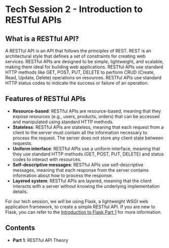 # Tech Session 2 - Introduction to RESTful APIs
## What is a RESTful API?
A RESTful API is an API that follows the principles of REST. REST is an architectural style that defines a set of constraints for creating web services. RESTful APIs are designed to be simple, lightweight, and scalable, making them ideal for building web applications. RESTful APIs use standard HTTP methods like GET, POST, PUT, DELETE to perform CRUD (Create, Read, Update, Delete) operations on resources. RESTful APIs use standard HTTP status codes to indicate the success or failure of an operation.

## Features of RESTful APIs
- **Resource-based**: RESTful APIs are resource-based, meaning that they expose resources (e.g., users, products, orders) that can be accessed and manipulated using standard HTTP methods.
- **Stateless**: RESTful APIs are stateless, meaning that each request from a client to the server must contain all the information necessary to process the request. The server does not store any client state between requests.
- **Uniform interface**: RESTful APIs use a uniform interface, meaning that they use standard HTTP methods (GET, POST, PUT, DELETE) and status codes to interact with resources.
- **Self-descriptive messages**: RESTful APIs use self-descriptive messages, meaning that each response from the server contains information about how to process the response.
- **Layered system**: RESTful APIs are layered, meaning that the client interacts with a server without knowing the underlying implementation details.

For our tech session, we will be using Flask, a lightweight WSGI web application framework, to create a simple RESTful API. If you are new to Flask, you can refer to the [Introduction to Flask Part 1](../session1_flask/README.md#contents) for more information.

## Contents
- **Part 1**: RESTful API Theory